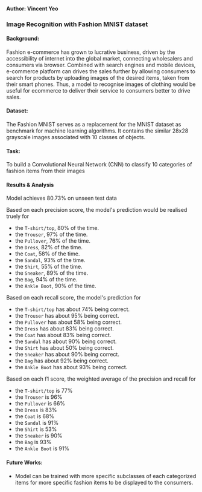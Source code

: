 #### Author: Vincent Yeo

### Image Recognition with Fashion MNIST dataset

#### Background:

Fashion e-commerce has grown to lucrative business, driven by the accessibility of internet into the global market, connecting wholesalers and consumers via browser. Combined with search engines and mobile devices, e-commerce platform can drives the sales further by allowing consumers to search for products by uploading images of the desired items, taken from their smart phones. Thus, a model to recognise images of clothing would be useful for ecommerce to deliver their service to consumers better to drive sales.

#### Dataset:
The Fashion MNIST serves as a replacement for the MNIST dataset as benchmark for machine learning algorithms. It contains the similar 28x28 grayscale images associated with 10 classes of objects. 

#### Task: 

To build a Convolutional Neural Network (CNN) to classify 10 categories of fashion items from their images

#### Results & Analysis
Model achieves 80.73% on unseen test data

Based on each precision score, the model's prediction would be realised truely for

+ the `T-shirt/top`, 80% of the time.
+ the `Trouser`, 97% of the time.
+ the `Pullover`, 76% of the time.
+ the `Dress`, 82% of the time.
+ the `Coat`, 58% of the time.
+ the `Sandal`, 93% of the time.
+ the `Shirt`, 55% of the time.
+ the `Sneaker`, 89% of the time.
+ the `Bag`, 94% of the time.
+ the `Ankle Boot`, 90% of the time.

Based on each recall score, the model's prediction for

+ the `T-shirt/top` has about 74% being correct.
+ the `Trouser` has about 95% being correct.
+ the `Pullover` has about 58% being correct.
+ the `Dress` has about 83% being correct.
+ the `Coat` has about 83% being correct.
+ the `Sandal` has about 90% being correct.
+ the `Shirt` has about 50% being correct.
+ the `Sneaker` has about 90% being correct.
+ the `Bag` has about 92% being correct.
+ the `Ankle Boot` has about 93% being correct.

Based on each f1 score, the weighted average of the precision and recall for

+ the `T-shirt/top` is 77%
+ the `Trouser` is 96%
+ the `Pullover` is 66%
+ the `Dress` is 83%
+ the `Coat` is 68%
+ the `Sandal` is 91%
+ the `Shirt` is 53%
+ the `Sneaker` is 90%
+ the `Bag` is 93%
+ the `Ankle Boot` is 91%

#### Future Works:
+ Model can be trained with more specific subclasses of each categorized items for more specific fashion items to be displayed to the consumers.